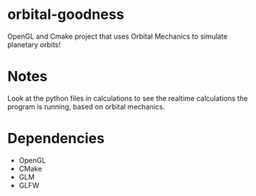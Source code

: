 # orbital-goodness
OpenGL and Cmake project that uses Orbital Mechanics to simulate planetary orbits!

# Notes
Look at the python files in calculations to see the realtime calculations the program is running, based on orbital mechanics.

# Dependencies
* OpenGL
* CMake
* GLM
* GLFW